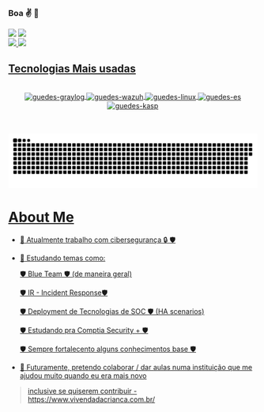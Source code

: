 ### Boa ✌️ 👋
<div> 
  <!--- a href="https://www.youtube.com/channel/UC_-uuuZbY0AAt9CViNzvc-Q" target="_blank"><img src="https://img.shields.io/badge/YouTube-FF0000?style=for-the-badge&logo=youtube&logoColor=white" target="_blank"></a--->
 	<!---a href="https://www.twitch.tv/rafaballerinii" target="_blank"><img src="https://img.shields.io/badge/Twitch-9146FF?style=for-the-badge&logo=twitch&logoColor=white" target="_blank"></a--->
 <!---a href="https://discord.gg/pDbY76q8Qf" target="_blank"><img src="https://img.shields.io/badge/Discord-7289DA?style=for-the-badge&logo=discord&logoColor=white" target="_blank"></a---> 
  <a href = "mailto:gabriel.guedes2001@gmail.com"><img src="https://img.shields.io/badge/-Gmail-%23333?style=for-the-badge&logo=gmail&logoColor=white" target="_blank"></a>
  <a href="https://www.linkedin.com/in/gguedescruz/" target="_blank"><img src="https://img.shields.io/badge/-LinkedIn-%230077B5?style=for-the-badge&logo=linkedin&logoColor=white" target="_blank"></a> 

 <div>
  <a href="https://github.com/rafaballerini">
  <img height="150em" src="https://github-readme-stats.vercel.app/api?username=chewygg&show_icons=true&theme=dark&include_all_commits=true&count_private=true"/>
  <img height="150em" src="https://github-readme-stats.vercel.app/api/top-langs/?username=chewygg&layout=compact&langs_count=7&theme=dark"/>
</div>
 
## Tecnologias Mais usadas
<center>
 <div style="display: inline_block"><br>
   <img align="center" alt="guedes-graylog" height="5%" width="5%" src="https://symbols.getvecta.com/stencil_82/74_graylog-icon.ffab6f6594.svg">
   <img align="center" alt="guedes-wazuh" height="5%" width="5%" src="https://avatars.githubusercontent.com/u/13752566?s=200&v=4">
   <img align="center" alt="guedes-linux" height="5%" width="5%" src="https://cdn-icons-png.flaticon.com/512/518/518713.png">
   <img align="center" alt="guedes-es" height="5%" width="5%" src="https://assets.zabbix.com/img/brands/elastic.svg">
   <img align="center" alt="guedes-kasp" height="5%" width="5%" src="https://icon-library.com/images/kaspersky-icon/kaspersky-icon-2.jpg">
 </div>
</center>
<br> <br>

 
  ![Snake animation](https://github.com/chewygg/chewygg/blob/output/github-contribution-grid-snake.svg)
 
</div>
 
# About Me

- 🔭 Atualmente trabalho com cibersegurança 🔒 🛡️
 
- 🌱 Estudando temas como:
 
    🛡️ Blue Team 🛡️ (de maneira geral)
 
    🛡️ IR - Incident Response🛡️
 
    🛡️ Deployment de Tecnologias de SOC 🛡️ (HA scenarios)
    
    🛡️ Estudando pra Comptia Security + 🛡️
    
    🛡️ Sempre fortalecento alguns conhecimentos base 🛡️

 - 👯 Futuramente, pretendo colaborar / dar aulas numa instituição que me ajudou muito quando eu era mais novo 
 > inclusive se quiserem contribuir - https://www.vivendadacrianca.com.br/ 
